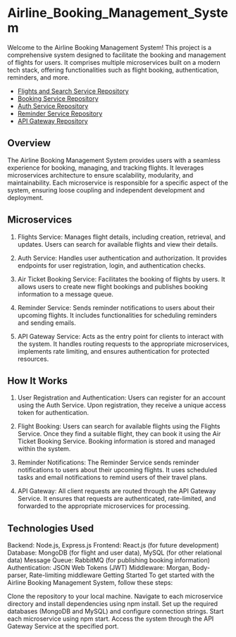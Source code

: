 # Airline_Booking_Management_System

Welcome to the Airline Booking Management System! This project is a comprehensive system designed to facilitate the booking and management of flights for users. It comprises multiple microservices built on a modern tech stack, offering functionalities such as flight booking, authentication, reminders, and more.

- [Flights and Search Service Repository]([link-to-flights-and-search-repo](#https://github.com/AmolDhawle/FlightsAndSearch))
- [Booking Service Repository]([link-to-booking-repo](#https://github.com/AmolDhawle/AirTicketBookingService))
- [Auth Service Repository]([link-to-auth-repo](#https://github.com/AmolDhawle/Auth_Service))
- [Reminder Service Repository]([link-to-reminder-repo](#https://github.com/AmolDhawle/ReminderService))
- [API Gateway Repository]([link-to-api-gateway-repo](#https://github.com/AmolDhawle/API_Gateway))


## Overview
The Airline Booking Management System provides users with a seamless experience for booking, managing, and tracking flights. It leverages microservices architecture to ensure scalability, modularity, and maintainability. Each microservice is responsible for a specific aspect of the system, ensuring loose coupling and independent development and deployment.

## Microservices
1. Flights Service: Manages flight details, including creation, retrieval, and updates. Users can search for available flights and view their details.

2. Auth Service: Handles user authentication and authorization. It provides endpoints for user registration, login, and authentication checks.

3. Air Ticket Booking Service: Facilitates the booking of flights by users. It allows users to create new flight bookings and publishes booking information to a message queue.

4. Reminder Service: Sends reminder notifications to users about their upcoming flights. It includes functionalities for scheduling reminders and sending emails.

5. API Gateway Service: Acts as the entry point for clients to interact with the system. It handles routing requests to the appropriate microservices, implements rate limiting, and ensures authentication for protected resources.

## How It Works
1. User Registration and Authentication: Users can register for an account using the Auth Service. Upon registration, they receive a unique access token for authentication.

2. Flight Booking: Users can search for available flights using the Flights Service. Once they find a suitable flight, they can book it using the Air Ticket Booking Service. Booking information is stored and managed within the system.

3. Reminder Notifications: The Reminder Service sends reminder notifications to users about their upcoming flights. It uses scheduled tasks and email notifications to remind users of their travel plans.

4. API Gateway: All client requests are routed through the API Gateway Service. It ensures that requests are authenticated, rate-limited, and forwarded to the appropriate microservices for processing.

## Technologies Used
Backend: Node.js, Express.js
Frontend: React.js (for future development)
Database: MongoDB (for flight and user data), MySQL (for other relational data)
Message Queue: RabbitMQ (for publishing booking information)
Authentication: JSON Web Tokens (JWT)
Middleware: Morgan, Body-parser, Rate-limiting middleware
Getting Started
To get started with the Airline Booking Management System, follow these steps:

Clone the repository to your local machine.
Navigate to each microservice directory and install dependencies using npm install.
Set up the required databases (MongoDB and MySQL) and configure connection strings.
Start each microservice using npm start.
Access the system through the API Gateway Service at the specified port.
